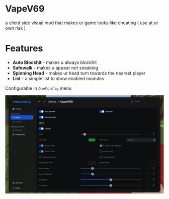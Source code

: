 # VapeV69
a client side visual mod that makes ur game looks like cheating
( use at ur own risk )

# Features
- **Auto Blockhit** - makes u always blockhit
- **Safewalk** - makes u appear not sneaking
- **Spinning Head** - makes ur head turn towards the nearest player
- **List** - a simple list to show enabled modules

Configurable in `OneConfig` menu

![settings.png](images/settings.png)
